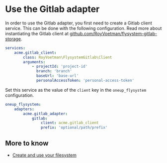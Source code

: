 # Use the Gitlab adapter

In order to use the Gitlab adapter, you first need to create a Gitlab client service.
This can be done with the following configuration. Read more about instantiating
the Gitlab client at [github.com/RoyVoetman/flysystem-gitlab-storage](https://github.com/RoyVoetman/flysystem-gitlab-storage#usage).

```yml
services:
    acme.gitlab_client:
        class: RoyVoetman\FlysystemGitlab\Client
        arguments:
            - projectId: 'project-id'
              branch: 'branch'
              baseUrl: 'base-url'
              personalAccessToken: 'personal-access-token'
```

Set this service as the value of the `client` key in the `oneup_flysystem` configuration.

```yml
oneup_flysystem:
    adapters:
        acme.gitlab_adapter:
            gitlab:
                client: acme.gitlab_client
                prefix: 'optional/path/prefix'
```

## More to know

* [Create and use your filesystem](filesystem_create.md)
